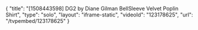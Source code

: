 {
    "title": "[1508443598] DG2 by Diane Gilman BellSleeve Velvet Poplin Shirt",
    "type": "solo",
    "layout": "iframe-static",
    "videoId": "123178625",
    "url": "\/tvpembed\/123178625"
}